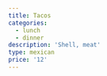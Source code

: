 ```yaml
---
title: Tacos
categories:
  - lunch
  - dinner
description: 'Shell, meat'
type: mexican
price: '12'
---
```


